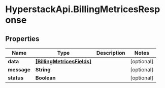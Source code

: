 # HyperstackApi.BillingMetricesResponse

## Properties

Name | Type | Description | Notes
------------ | ------------- | ------------- | -------------
**data** | [**[BillingMetricesFields]**](BillingMetricesFields.md) |  | [optional] 
**message** | **String** |  | [optional] 
**status** | **Boolean** |  | [optional] 


